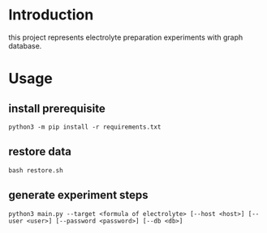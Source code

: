 # Introduction

this project represents electrolyte preparation experiments with graph database.

# Usage

## install prerequisite

```shell
python3 -m pip install -r requirements.txt
```

## restore data

```shell
bash restore.sh
```

## generate experiment steps

```shell
python3 main.py --target <formula of electrolyte> [--host <host>] [--user <user>] [--password <password>] [--db <db>]
```


